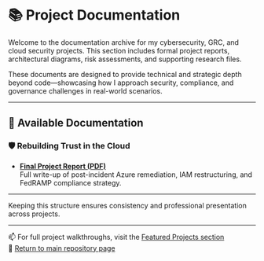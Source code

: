 # 📚 Project Documentation

Welcome to the documentation archive for my cybersecurity, GRC, and cloud security projects. This section includes formal project reports, architectural diagrams, risk assessments, and supporting research files.

These documents are designed to provide technical and strategic depth beyond code—showcasing how I approach security, compliance, and governance challenges in real-world scenarios.

---

## 📄 Available Documentation

### 🛡️ Rebuilding Trust in the Cloud
- **[Final Project Report (PDF)](./SWBTL-Final-Report.pdf)**  
  Full write-up of post-incident Azure remediation, IAM restructuring, and FedRAMP compliance strategy.

---

Keeping this structure ensures consistency and professional presentation across projects.

---

📫 For full project walkthroughs, visit the [Featured Projects section](../featured-projects/README.md)  
🔗 [Return to main repository page](../README.md)
